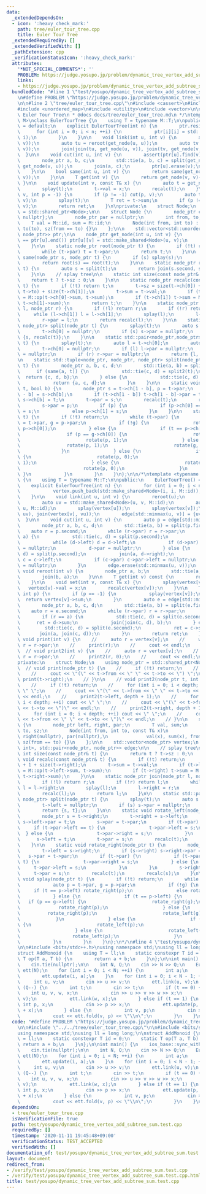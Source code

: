 ```yaml
---
data:
  _extendedDependsOn:
  - icon: ':heavy_check_mark:'
    path: tree/euler_tour_tree.cpp
    title: Euler Tour Tree
  _extendedRequiredBy: []
  _extendedVerifiedWith: []
  _pathExtension: cpp
  _verificationStatusIcon: ':heavy_check_mark:'
  attributes:
    '*NOT_SPECIAL_COMMENTS*': ''
    PROBLEM: https://judge.yosupo.jp/problem/dynamic_tree_vertex_add_subtree_sum
    links:
    - https://judge.yosupo.jp/problem/dynamic_tree_vertex_add_subtree_sum
  bundledCode: "#line 1 \"test/yosupo/dynamic_tree_vertex_add_subtree_sum.test.cpp\"\
    \n#define PROBLEM \"https://judge.yosupo.jp/problem/dynamic_tree_vertex_add_subtree_sum\"\
    \n\n#line 2 \"tree/euler_tour_tree.cpp\"\n#include <cassert>\n#include <memory>\n\
    #include <unordered_map>\n#include <utility>\n#include <vector>\n\n/*\n * @brief\
    \ Euler Tour Tree\n * @docs docs/tree/euler_tour_tree.md\n */\ntemplate <typename\
    \ M>\nclass EulerTourTree {\n    using T = typename M::T;\n\npublic:\n    EulerTourTree()\
    \ = default;\n    explicit EulerTourTree(int n) {\n        ptr.resize(n);\n  \
    \      for (int i = 0; i < n; ++i) {\n            ptr[i][i] = std::make_shared<Node>(i,\
    \ i);\n        }\n    }\n\n    void link(int u, int v) {\n        assert(!same(u,\
    \ v));\n        auto tu = reroot(get_node(u, u));\n        auto tv = reroot(get_node(v,\
    \ v));\n        join(join(tu, get_node(u, v)), join(tv, get_node(v, u)));\n  \
    \  }\n\n    void cut(int u, int v) {\n        assert(ptr[u].find(v) != ptr[u].end());\n\
    \        node_ptr a, b, c;\n        std::tie(a, b, c) = split(get_node(u, v),\
    \ get_node(v, u));\n        join(a, c);\n        ptr[u].erase(v);\n        ptr[v].erase(u);\n\
    \    }\n\n    bool same(int u, int v) {\n        return same(get_node(u, u), get_node(v,\
    \ v));\n    }\n\n    T get(int v) {\n        return get_node(v, v)->val;\n   \
    \ }\n\n    void update(int v, const T& x) {\n        auto t = get_node(v, v);\n\
    \        splay(t);\n        t->val = x;\n        recalc(t);\n    }\n\n    T fold(int\
    \ v, int p = -1) {\n        if (p != -1) cut(p, v);\n        auto t = get_node(v,\
    \ v);\n        splay(t);\n        T ret = t->sum;\n        if (p != -1) link(p,\
    \ v);\n        return ret;\n    }\n\nprivate:\n    struct Node;\n    using node_ptr\
    \ = std::shared_ptr<Node>;\n\n    struct Node {\n        node_ptr ch[2] = {nullptr,\
    \ nullptr};\n        node_ptr par = nullptr;\n        int from, to, sz;\n    \
    \    T val = M::id, sum = M::id;\n        Node(int from, int to) : from(from),\
    \ to(to), sz(from == to) {}\n    };\n\n    std::vector<std::unordered_map<int,\
    \ node_ptr>> ptr;\n\n    node_ptr get_node(int u, int v) {\n        if (ptr[u].find(v)\
    \ == ptr[u].end()) ptr[u][v] = std::make_shared<Node>(u, v);\n        return ptr[u][v];\n\
    \    }\n\n    static node_ptr root(node_ptr t) {\n        if (!t) return nullptr;\n\
    \        while (t->par) t = t->par;\n        return t;\n    }\n\n    static bool\
    \ same(node_ptr s, node_ptr t) {\n        if (s) splay(s);\n        if (t) splay(t);\n\
    \        return root(s) == root(t);\n    }\n\n    static node_ptr reroot(node_ptr\
    \ t) {\n        auto s = split(t);\n        return join(s.second, s.first);\n\
    \    }\n\n    // splay tree\n\n    static int size(const node_ptr& t) {\n    \
    \    return t ? t->sz : 0;\n    }\n\n    static node_ptr recalc(const node_ptr&\
    \ t) {\n        if (!t) return t;\n        t->sz = size(t->ch[0]) + (t->from ==\
    \ t->to) + size(t->ch[1]);\n        t->sum = t->val;\n        if (t->ch[0]) t->sum\
    \ = M::op(t->ch[0]->sum, t->sum);\n        if (t->ch[1]) t->sum = M::op(t->sum,\
    \ t->ch[1]->sum);\n        return t;\n    }\n\n    static node_ptr join(node_ptr\
    \ l, node_ptr r) {\n        if (!l) return r;\n        if (!r) return l;\n   \
    \     while (l->ch[1]) l = l->ch[1];\n        splay(l);\n        l->ch[1] = r;\n\
    \        r->par = l;\n        return recalc(l);\n    }\n\n    static std::pair<node_ptr,\
    \ node_ptr> split(node_ptr t) {\n        splay(t);\n        auto s = t->ch[0];\n\
    \        t->ch[0] = nullptr;\n        if (s) s->par = nullptr;\n        return\
    \ {s, recalc(t)};\n    }\n\n    static std::pair<node_ptr,node_ptr> split2(node_ptr\
    \ t) {\n        splay(t);\n        auto l = t->ch[0];\n        auto r = t->ch[1];\n\
    \        t->ch[0] = nullptr;\n        if (l) l->par = nullptr;\n        t->ch[1]\
    \ = nullptr;\n        if (r) r->par = nullptr;\n        return {l, r};\n    }\n\
    \n    static std::tuple<node_ptr, node_ptr, node_ptr> split(node_ptr s, node_ptr\
    \ t) {\n        node_ptr a, b, c, d;\n        std::tie(a, b) = split2(s);\n  \
    \      if (same(a, t)) {\n            std::tie(c, d) = split2(t);\n          \
    \  return {c, d, b};\n        } else {\n            std::tie(c, d) = split2(t);\n\
    \            return {a, c, d};\n        }\n    }\n\n    static void rotate(node_ptr\
    \ t, bool b) {\n        node_ptr s = t->ch[1 - b], p = t->par;\n        t->ch[1\
    \ - b] = s->ch[b];\n        if (t->ch[1 - b]) t->ch[1 - b]->par = t;\n       \
    \ s->ch[b] = t;\n        t->par = s;\n        recalc(t);\n        recalc(s);\n\
    \        s->par = p;\n        if (p) {\n            if (p->ch[0] == t) p->ch[0]\
    \ = s;\n            else p->ch[1] = s;\n        }\n    }\n\n    static void splay(node_ptr\
    \ t) {\n        if (!t) return;\n        while (t->par) {\n            auto p\
    \ = t->par, g = p->par;\n            if (!g) {\n                rotate(p, t ==\
    \ p->ch[0]);\n            } else {\n                if (t == p->ch[0]) {\n   \
    \                 if (p == g->ch[0]) {\n                        rotate(g, 1);\n\
    \                        rotate(p, 1);\n                    } else {\n       \
    \                 rotate(p, 1);\n                        rotate(g, 0);\n     \
    \               }\n                } else {\n                    if (p == g->ch[0])\
    \ {\n                        rotate(p, 0);\n                        rotate(g,\
    \ 1);\n                    } else {\n                        rotate(g, 0);\n \
    \                       rotate(p, 0);\n                    }\n               \
    \ }\n            }\n        }\n    }\n};\n\n/*\ntemplate <typename M>\nclass EulerTourTree\
    \ {\n    using T = typename M::T;\n\npublic:\n    EulerTourTree() = default;\n\
    \    explicit EulerTourTree(int n) {\n        for (int i = 0; i < n; ++i) {\n\
    \            vertex.push_back(std::make_shared<Node>(i, i, M::id));\n        }\n\
    \    }\n\n    void link(int u, int v) {\n        reroot(u);\n        reroot(v);\n\
    \        auto uv = std::make_shared<Node>(u, v, M::id);\n        auto vu = std::make_shared<Node>(v,\
    \ u, M::id);\n        splay(vertex[u]);\n        splay(vertex[v]);\n        join(join(vertex[u],\
    \ uv), join(vertex[v], vu));\n        edge[std::minmax(u, v)] = {uv, vu};\n  \
    \  }\n\n    void cut(int u, int v) {\n        auto p = edge[std::minmax(u, v)];\n\
    \        node_ptr a, b, c, d;\n        std::tie(a, b) = split(p.first);\n    \
    \    auto r = p.second;\n        while (r->par) r = r->par;\n        if (r ==\
    \ a) {\n            std::tie(c, d) = split(p.second);\n            join(c, b->right);\n\
    \            while (d->left) d = d->left;\n            if (d->par) d->par->left\
    \ = nullptr;\n            d->par = nullptr;\n        } else {\n            std::tie(c,\
    \ d) = split(p.second);\n            join(a, d->right);\n            while (c->left)\
    \ c = c->left;\n            if (c->par) c->par->left = nullptr;\n            c->par\
    \ = nullptr;\n        }\n        edge.erase(std::minmax(u, v));\n    }\n\n   \
    \ void reroot(int v) {\n        node_ptr a, b;\n        std::tie(a, b) = split(vertex[v]);\n\
    \        join(b, a);\n    }\n\n    T get(int v) const {\n        return vertex[v]->val;\n\
    \    }\n\n    void set(int v, const T& x) {\n        splay(vertex[v]);\n     \
    \   vertex[v]->val = x;\n        recalc(vertex[v]);\n    }\n\n    T fold(int v,\
    \ int p) {\n        if (p == -1) {\n            splay(vertex[v]);\n          \
    \  return vertex[v]->sum;\n        }\n        auto e = edge[std::minmax(v, p)];\n\
    \        node_ptr a, b, c, d;\n        std::tie(a, b) = split(e.first);\n    \
    \    auto r = e.second;\n        while (r->par) r = r->par;\n        T ret;\n\
    \        if (r == a) {\n            std::tie(c, d) = split(e.second);\n      \
    \      ret = d->sum;\n            join(join(c, d), b);\n        } else {\n   \
    \         std::tie(c, d) = split(e.second);\n            ret = c->sum;\n     \
    \       join(a, join(c, d));\n        }\n        return ret;\n    }\n\n    //\
    \ void print(int v) {\n    //     auto r = vertex[v];\n    //     while (r->par)\
    \ r = r->par;\n    //     print(r);\n    //     cout << endl;\n    // }\n\n  \
    \  // void print2(int v) {\n    //     auto r = vertex[v];\n    //     while (r->par)\
    \ r = r->par;\n    //     print2(r, 0);\n    //     cout << endl;\n    // }\n\n\
    private:\n    struct Node;\n    using node_ptr = std::shared_ptr<Node>;\n\n  \
    \  // void print(node_ptr t) {\n    //     if (!t) return;\n    //     print(t->left);\n\
    \    //     cout << \"(\" << t->from << \" \" << t->to << \") \";\n    //    \
    \ print(t->right);\n    // }\n\n    // void print2(node_ptr t, int depth) {\n\
    \    //     if (!t) return;\n    //     for (int i = 0; i < depth; ++i) cout <<\
    \ \" \";\n    //     cout << \"(\" << t->from << \" \" << t->to << \")\" << t->sum\
    \ << endl;\n    //     print2(t->left, depth + 1);\n    //     for (int i = 0;\
    \ i < depth; ++i) cout << \" \";\n    //     cout << \"(\" << t->from << \" \"\
    \ << t->to << \")\" << endl;\n    //     print2(t->right, depth + 1);\n    //\
    \     for (int i = 0; i < depth; ++i) cout << \" \";\n    //     cout << \"(\"\
    \ << t->from << \" \" << t->to << \")\" << endl;\n    // }\n\n    struct Node\
    \ {\n        node_ptr left, right, par;\n        T val, sum;\n        int from,\
    \ to, sz;\n        Node(int from, int to, const T& x)\n            : left(nullptr),\
    \ right(nullptr), par(nullptr),\n              val(x), sum(x), from(from), to(to),\
    \ sz(from == to) {}\n    };\n\n    std::vector<node_ptr> vertex;\n    std::map<std::pair<int,\
    \ int>, std::pair<node_ptr, node_ptr>> edge;\n\n    // splay tree\n\n    static\
    \ int size(const node_ptr& t) {\n        return t ? t->sz : 0;\n    }\n\n    static\
    \ void recalc(const node_ptr& t) {\n        if (!t) return;\n        t->sz = size(t->left)\
    \ + 1 + size(t->right);\n        t->sum = t->val;\n        if (t->left) t->sum\
    \ = M::op(t->left->sum, t->sum);\n        if (t->right) t->sum = M::op(t->sum,\
    \ t->right->sum);\n    }\n\n    static node_ptr join(node_ptr l, node_ptr r) {\n\
    \        if (!l) return r;\n        if (!r) return l;\n        while (l->right)\
    \ l = l->right;\n        splay(l);\n        l->right = r;\n        r->par = l;\n\
    \        recalc(l);\n        return l;\n    }\n\n    static std::pair<node_ptr,\
    \ node_ptr> split(node_ptr t) {\n        splay(t);\n        auto s = t->left;\n\
    \        t->left = nullptr;\n        if (s) s->par = nullptr;\n        recalc(t);\n\
    \        return {s, t};\n    }\n\n    static void rotate_left(node_ptr t) {\n\
    \        node_ptr s = t->right;\n        t->right = s->left;\n        if (s->left)\
    \ s->left->par = t;\n        s->par = t->par;\n        if (t->par) {\n       \
    \     if (t->par->left == t) {\n                t->par->left = s;\n          \
    \  } else {\n                t->par->right = s;\n            }\n        }\n  \
    \      s->left = t;\n        t->par = s;\n        recalc(t);\n        recalc(s);\n\
    \    }\n\n    static void rotate_right(node_ptr t) {\n        node_ptr s = t->left;\n\
    \        t->left = s->right;\n        if (s->right) s->right->par = t;\n     \
    \   s->par = t->par;\n        if (t->par) {\n            if (t->par->right ==\
    \ t) {\n                t->par->right = s;\n            } else {\n           \
    \     t->par->left = s;\n            }\n        }\n        s->right = t;\n   \
    \     t->par = s;\n        recalc(t);\n        recalc(s);\n    }\n\n    static\
    \ void splay(node_ptr t) {\n        if (!t) return;\n        while (t->par) {\n\
    \            auto p = t->par, g = p->par;\n            if (!g) {\n           \
    \     if (t == p->left) rotate_right(p);\n                else rotate_left(p);\n\
    \            } else {\n                if (t == p->left) {\n                 \
    \   if (p == g->left) {\n                        rotate_right(g);\n          \
    \              rotate_right(p);\n                    } else {\n              \
    \          rotate_right(p);\n                        rotate_left(g);\n       \
    \             }\n                } else {\n                    if (p == g->left)\
    \ {\n                        rotate_left(p);\n                        rotate_right(g);\n\
    \                    } else {\n                        rotate_left(g);\n     \
    \                   rotate_left(p);\n                    }\n                }\n\
    \            }\n        }\n    }\n};\n*/\n#line 4 \"test/yosupo/dynamic_tree_vertex_add_subtree_sum.test.cpp\"\
    \n\n#include <bits/stdc++.h>\nusing namespace std;\nusing ll = long long;\n\n\
    struct AddMonoid {\n    using T = ll;\n    static constexpr T id = 0;\n    static\
    \ T op(T a, T b) {\n        return a + b;\n    }\n};\n\nint main() {\n    ios_base::sync_with_stdio(false);\n\
    \    cin.tie(nullptr);\n\n    int N, Q;\n    cin >> N >> Q;\n    EulerTourTree<AddMonoid>\
    \ ett(N);\n    for (int i = 0; i < N; ++i) {\n        int a;\n        cin >> a;\n\
    \        ett.update(i, a);\n    }\n    for (int i = 0; i < N - 1; ++i) {\n   \
    \     int u, v;\n        cin >> u >> v;\n        ett.link(u, v);\n    }\n    while\
    \ (Q--) {\n        int t;\n        cin >> t;\n        if (t == 0) {\n        \
    \    int u, v, w, x;\n            cin >> u >> v >> w >> x;\n            ett.cut(u,\
    \ v);\n            ett.link(w, x);\n        } else if (t == 1) {\n           \
    \ int p, x;\n            cin >> p >> x;\n            ett.update(p, ett.get(p)\
    \ + x);\n        } else {\n            int v, p;\n            cin >> v >> p;\n\
    \            cout << ett.fold(v, p) << \"\\n\";\n        }\n    }\n}\n"
  code: "#define PROBLEM \"https://judge.yosupo.jp/problem/dynamic_tree_vertex_add_subtree_sum\"\
    \n\n#include \"../../tree/euler_tour_tree.cpp\"\n\n#include <bits/stdc++.h>\n\
    using namespace std;\nusing ll = long long;\n\nstruct AddMonoid {\n    using T\
    \ = ll;\n    static constexpr T id = 0;\n    static T op(T a, T b) {\n       \
    \ return a + b;\n    }\n};\n\nint main() {\n    ios_base::sync_with_stdio(false);\n\
    \    cin.tie(nullptr);\n\n    int N, Q;\n    cin >> N >> Q;\n    EulerTourTree<AddMonoid>\
    \ ett(N);\n    for (int i = 0; i < N; ++i) {\n        int a;\n        cin >> a;\n\
    \        ett.update(i, a);\n    }\n    for (int i = 0; i < N - 1; ++i) {\n   \
    \     int u, v;\n        cin >> u >> v;\n        ett.link(u, v);\n    }\n    while\
    \ (Q--) {\n        int t;\n        cin >> t;\n        if (t == 0) {\n        \
    \    int u, v, w, x;\n            cin >> u >> v >> w >> x;\n            ett.cut(u,\
    \ v);\n            ett.link(w, x);\n        } else if (t == 1) {\n           \
    \ int p, x;\n            cin >> p >> x;\n            ett.update(p, ett.get(p)\
    \ + x);\n        } else {\n            int v, p;\n            cin >> v >> p;\n\
    \            cout << ett.fold(v, p) << \"\\n\";\n        }\n    }\n}"
  dependsOn:
  - tree/euler_tour_tree.cpp
  isVerificationFile: true
  path: test/yosupo/dynamic_tree_vertex_add_subtree_sum.test.cpp
  requiredBy: []
  timestamp: '2020-11-11 19:45:48+09:00'
  verificationStatus: TEST_ACCEPTED
  verifiedWith: []
documentation_of: test/yosupo/dynamic_tree_vertex_add_subtree_sum.test.cpp
layout: document
redirect_from:
- /verify/test/yosupo/dynamic_tree_vertex_add_subtree_sum.test.cpp
- /verify/test/yosupo/dynamic_tree_vertex_add_subtree_sum.test.cpp.html
title: test/yosupo/dynamic_tree_vertex_add_subtree_sum.test.cpp
---
```

